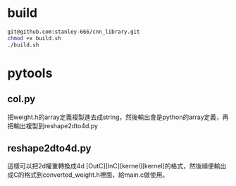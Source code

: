 # build

```bash
git@github.com:stanley-666/cnn_library.git
chmod +x build.sh
./build.sh
````

# pytools

## col.py
把weight.h的array定義複製進去成string，然後輸出會是python的array定義，再把輸出複製到reshape2dto4d.py
## reshape2dto4d.py
這樣可以把2d權重轉換成4d [OutC][InC][kernel][kernel]的格式，然後順便輸出成C的格式到converted_weight.h裡面，給main.c做使用。
